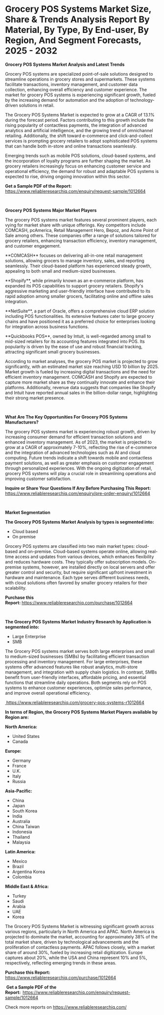 <p><h1>Grocery POS Systems Market Size, Share & Trends Analysis Report By Material, By Type, By End-user, By Region, And Segment Forecasts, 2025 - 2032</h1></p><p><strong>Grocery POS Systems Market Analysis and Latest Trends</strong></p>
<p><p>Grocery POS systems are specialized point-of-sale solutions designed to streamline operations in grocery stores and supermarkets. These systems facilitate transactions, inventory management, and customer data collection, enhancing overall efficiency and customer experience. The market for grocery POS systems is experiencing significant growth, fueled by the increasing demand for automation and the adoption of technology-driven solutions in retail.</p><p>The Grocery POS Systems Market is expected to grow at a CAGR of 13.1% during the forecast period. Factors contributing to this growth include the rising popularity of contactless payments, the integration of advanced analytics and artificial intelligence, and the growing trend of omnichannel retailing. Additionally, the shift toward e-commerce and click-and-collect services is prompting grocery retailers to adopt sophisticated POS systems that can handle both in-store and online transactions seamlessly.</p><p>Emerging trends such as mobile POS solutions, cloud-based systems, and the incorporation of loyalty programs are further shaping the market. As grocery retailers increasingly focus on enhancing customer service and operational efficiency, the demand for robust and adaptable POS systems is expected to rise, driving ongoing innovation within this sector.</p></p>
<p><strong>Get a Sample PDF of the Report:&nbsp;</strong> <a href="https://www.reliableresearchiq.com/enquiry/request-sample/1012664?utm_campaign=2761&utm_medium=2&utm_source=Github&utm_content=ia&utm_term=06032025&utm_id=grocery-pos-systems">https://www.reliableresearchiq.com/enquiry/request-sample/1012664</a></p>
<p>&nbsp;</p>
<p><strong>Grocery POS Systems Major Market Players</strong></p>
<p><p>The grocery POS systems market features several prominent players, each vying for market share with unique offerings. Key competitors include COMCASH, pcAmerica, Retail Management Hero, Bepoz, and Acme Point of Sale among others. These companies offer a range of solutions tailored for grocery retailers, enhancing transaction efficiency, inventory management, and customer engagement.</p><p>**COMCASH** focuses on delivering all-in-one retail management solutions, allowing grocers to manage inventory, sales, and reporting seamlessly. Their cloud-based platform has experienced steady growth, appealing to both small and medium-sized businesses.</p><p>**Shopify**, while primarily known as an e-commerce platform, has expanded its POS capabilities to support grocery retailers. Shopify's aggressive marketing and user-friendly interface have contributed to its rapid adoption among smaller grocers, facilitating online and offline sales integration.</p><p>**NetSuite**, a part of Oracle, offers a comprehensive cloud ERP solution including POS functionalities. Its extensive features cater to large grocery chains and have positioned it as a preferred choice for enterprises looking for integration across business functions.</p><p>**Quickbooks POS**, owned by Intuit, is well-regarded among small to mid-sized retailers for its accounting features integrated into POS. Its popularity is driven by the ease of use and robust financial tracking, attracting significant small grocery businesses.</p><p>According to market analyses, the grocery POS market is projected to grow significantly, with an estimated market size reaching USD 10 billion by 2025. Market growth is fueled by increasing digital transactions and the need for efficient inventory management. COMCASH and Shopify are expected to capture more market share as they continually innovate and enhance their platforms. Additionally, revenue data suggests that companies like Shopify and Intuit have reported annual sales in the billion-dollar range, highlighting their strong market presence.</p></p>
<p>&nbsp;</p>
<p><strong>What Are The Key Opportunities For Grocery POS Systems Manufacturers?</strong></p>
<p><p>The grocery POS systems market is experiencing robust growth, driven by increasing consumer demand for efficient transaction solutions and enhanced inventory management. As of 2023, the market is projected to grow at a CAGR of approximately 7-10%, reflecting the rise of e-commerce and the integration of advanced technologies such as AI and cloud computing. Future trends indicate a shift towards mobile and contactless payment solutions, as well as greater emphasis on customer engagement through personalized experiences. With the ongoing digitization of retail, grocery POS systems will play a crucial role in streamlining operations and improving customer satisfaction.</p></p>
<p><strong>Inquire or Share Your Questions If Any Before Purchasing This Report:</strong> <a href="https://www.reliableresearchiq.com/enquiry/pre-order-enquiry/1012664?utm_campaign=2761&utm_medium=2&utm_source=Github&utm_content=ia&utm_term=06032025&utm_id=grocery-pos-systems">https://www.reliableresearchiq.com/enquiry/pre-order-enquiry/1012664</a></p>
<p>&nbsp;</p>
<p><strong>Market Segmentation</strong></p>
<p><strong>The Grocery POS Systems Market Analysis by types is segmented into:</strong></p>
<p><ul><li>Cloud based</li><li>On premise</li></ul></p>
<p><p>Grocery POS systems are classified into two main market types: cloud-based and on-premise. Cloud-based systems operate online, allowing real-time access and updates from various devices, which enhances flexibility and reduces hardware costs. They typically offer subscription models. On-premise systems, however, are installed directly on local servers and offer greater control and security, but require significant upfront investment in hardware and maintenance. Each type serves different business needs, with cloud solutions often favored by smaller grocery retailers for their scalability.</p></p>
<p><strong>Purchase this Report:&nbsp;</strong><a href="https://www.reliableresearchiq.com/purchase/1012664?utm_campaign=2761&utm_medium=2&utm_source=Github&utm_content=ia&utm_term=06032025&utm_id=grocery-pos-systems">https://www.reliableresearchiq.com/purchase/1012664</a></p>
<p>&nbsp;</p>
<p><strong>The Grocery POS Systems Market Industry Research by Application is segmented into:</strong></p>
<p><ul><li>Large Enterprise</li><li>SMB</li></ul></p>
<p><p>The Grocery POS systems market serves both large enterprises and small to medium-sized businesses (SMBs) by facilitating efficient transaction processing and inventory management. For large enterprises, these systems offer advanced features like robust analytics, multi-store management, and integration with supply chain logistics. In contrast, SMBs benefit from user-friendly interfaces, affordable pricing, and essential functions that streamline daily operations. Both segments rely on POS systems to enhance customer experiences, optimize sales performance, and improve overall operational efficiency.</p></p>
<p><a href="https://www.reliableresearchiq.com/grocery-pos-systems-r1012664?utm_campaign=2761&utm_medium=2&utm_source=Github&utm_content=ia&utm_term=06032025&utm_id=grocery-pos-systems">&nbsp;https://www.reliableresearchiq.com/grocery-pos-systems-r1012664</a></p>
<p><strong>In terms of Region, the Grocery POS Systems Market Players available by Region are:</strong></p>
<p>
    <p> <strong> North America: </strong>
        <ul>
            <li>United States</li>
            <li>Canada</li>
        </ul>
        </p> 
    <p> <strong> Europe: </strong>
        <ul>
            <li>Germany</li>
            <li>France</li>
            <li>U.K.</li>
            <li>Italy</li>
            <li>Russia</li>
        </ul>
        </p> 
    <p> <strong> Asia-Pacific: </strong>
        <ul>
            <li>China</li>
            <li>Japan</li>
            <li>South Korea</li>
            <li>India</li>
            <li>Australia</li>
            <li>China Taiwan</li>
            <li>Indonesia</li>
            <li>Thailand</li>
            <li>Malaysia</li>
        </ul>
        </p> 
    <p> <strong> Latin America: </strong>
        <ul>
            <li>Mexico</li>
            <li>Brazil</li>
            <li>Argentina Korea</li>
            <li>Colombia</li>
        </ul>
        </p> 
    <p> <strong> Middle East & Africa: </strong>
        <ul>
            <li>Turkey</li>
            <li>Saudi</li>
            <li>Arabia</li>
            <li>UAE</li>
            <li>Korea</li>
        </ul>
    </p>
    </p>
<p><p>The Grocery POS Systems Market is witnessing significant growth across various regions, particularly in North America and APAC. North America is projected to dominate the market, accounting for approximately 38% of the total market share, driven by technological advancements and the proliferation of contactless payments. APAC follows closely, with a market share of around 30%, fueled by increasing retail digitization. Europe captures about 20%, while the USA and China represent 10% and 5%, respectively, reflecting emerging trends in these areas.</p></p>
<p><strong>Purchase this Report: </strong><a href="https://www.reliableresearchiq.com/purchase/1012664?utm_campaign=2761&utm_medium=2&utm_source=Github&utm_content=ia&utm_term=06032025&utm_id=grocery-pos-systems">https://www.reliableresearchiq.com/purchase/1012664</a></p>
<p>&nbsp;<strong>Get a Sample PDF of the Report:&nbsp;&nbsp;</strong><a href="https://www.reliableresearchiq.com/enquiry/request-sample/1012664?utm_campaign=2761&utm_medium=2&utm_source=Github&utm_content=ia&utm_term=06032025&utm_id=grocery-pos-systems">https://www.reliableresearchiq.com/enquiry/request-sample/1012664</a></p>
<p><strong></strong></p>
<p>Check more reports on <a href="https://www.reliableresearchiq.com/?utm_campaign=2761&utm_medium=2&utm_source=Github&utm_content=ia&utm_term=06032025&utm_id=grocery-pos-systems">https://www.reliableresearchiq.com/</a></p>
